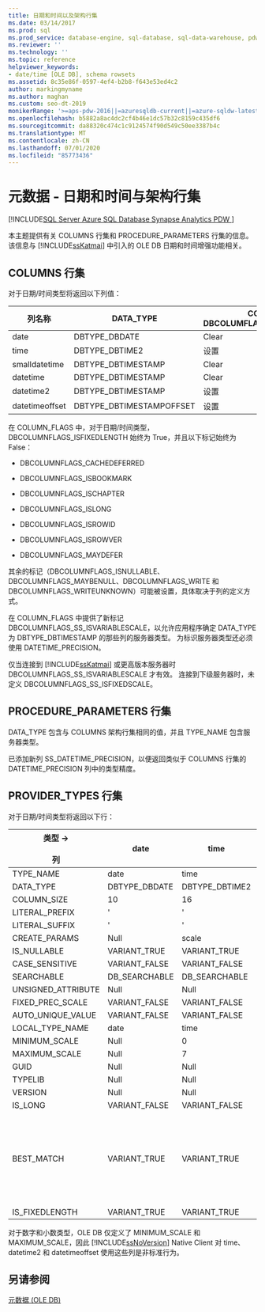 ```yaml
---
title: 日期和时间以及架构行集
ms.date: 03/14/2017
ms.prod: sql
ms.prod_service: database-engine, sql-database, sql-data-warehouse, pdw
ms.reviewer: ''
ms.technology: ''
ms.topic: reference
helpviewer_keywords:
- date/time [OLE DB], schema rowsets
ms.assetid: 8c35e86f-0597-4ef4-b2b8-f643e53ed4c2
author: markingmyname
ms.author: maghan
ms.custom: seo-dt-2019
monikerRange: '>=aps-pdw-2016||=azuresqldb-current||=azure-sqldw-latest||>=sql-server-2016||=sqlallproducts-allversions||>=sql-server-linux-2017||=azuresqldb-mi-current'
ms.openlocfilehash: b5882a8ac4dc2cf4b46e1dc57b32c8159c435df6
ms.sourcegitcommit: da88320c474c1c9124574f90d549c50ee3387b4c
ms.translationtype: MT
ms.contentlocale: zh-CN
ms.lasthandoff: 07/01/2020
ms.locfileid: "85773436"
---
```

# <a name="metadata---date-and-time-and-schema-rowsets"></a>元数据 - 日期和时间与架构行集
[!INCLUDE[SQL Server Azure SQL Database Synapse Analytics PDW ](../../includes/applies-to-version/sql-asdb-asdbmi-asdw-pdw.md)]

  本主题提供有关 COLUMNS 行集和 PROCEDURE_PARAMETERS 行集的信息。 该信息与 [!INCLUDE[ssKatmai](../../includes/sskatmai-md.md)] 中引入的 OLE DB 日期和时间增强功能相关。  
  
## <a name="columns-rowset"></a>COLUMNS 行集  
 对于日期/时间类型将返回以下列值：  
  
|列名称|DATA_TYPE|COLUMN_FLAGS, DBCOLUMFLAGS_SS_ISVARIABLESCALE|DATETIME_PRECISION|  
|-----------------|----------------|------------------------------------------------------|-------------------------|  
|date|DBTYPE_DBDATE|Clear|0|  
|time|DBTYPE_DBTIME2|设置|0..7|  
|smalldatetime|DBTYPE_DBTIMESTAMP|Clear|0|  
|datetime|DBTYPE_DBTIMESTAMP|Clear|3|  
|datetime2|DBTYPE_DBTIMESTAMP|设置|0..7|  
|datetimeoffset|DBTYPE_DBTIMESTAMPOFFSET|设置|0..7|  
  
 在 COLUMN_FLAGS 中，对于日期/时间类型，DBCOLUMNFLAGS_ISFIXEDLENGTH 始终为 True，并且以下标记始终为 False：  
  
-   DBCOLUMNFLAGS_CACHEDEFERRED  
  
-   DBCOLUMNFLAGS_ISBOOKMARK  
  
-   DBCOLUMNFLAGS_ISCHAPTER  
  
-   DBCOLUMNFLAGS_ISLONG  
  
-   DBCOLUMNFLAGS_ISROWID  
  
-   DBCOLUMNFLAGS_ISROWVER  
  
-   DBCOLUMNFLAGS_MAYDEFER  
  
 其余的标记（DBCOLUMNFLAGS_ISNULLABLE、DBCOLUMNFLAGS_MAYBENULL、DBCOLUMNFLAGS_WRITE 和 DBCOLUMNFLAGS_WRITEUNKNOWN）可能被设置，具体取决于列的定义方式。  
  
 在 COLUMN_FLAGS 中提供了新标记 DBCOLUMNFLAGS_SS_ISVARIABLESCALE，以允许应用程序确定 DATA_TYPE 为 DBTYPE_DBTIMESTAMP 的那些列的服务器类型。 为标识服务器类型还必须使用 DATETIME_PRECISION。  
  
 仅当连接到 [!INCLUDE[ssKatmai](../../includes/sskatmai-md.md)] 或更高版本服务器时 DBCOLUMNFLAGS_SS_ISVARIABLESCALE 才有效。 连接到下级服务器时，未定义 DBCOLUMNFLAGS_SS_ISFIXEDSCALE。  
  
## <a name="procedure_parameters-rowset"></a>PROCEDURE_PARAMETERS 行集  
 DATA_TYPE 包含与 COLUMNS 架构行集相同的值，并且 TYPE_NAME 包含服务器类型。  
  
 已添加新列 SS_DATETIME_PRECISION，以便返回类似于 COLUMNS 行集的 DATETIME_PRECISION 列中的类型精度。  
  
## <a name="provider_types-rowset"></a>PROVIDER_TYPES 行集  
 对于日期/时间类型将返回以下行：  
  
|类型 -><br /><br /> 列|date|time|smalldatetime|datetime|datetime2|datetimeoffset|  
|--------------------------|----------|----------|-------------------|--------------|---------------|--------------------|  
|TYPE_NAME|date|time|smalldatetime|datetime|datetime2|datetimeoffset|  
|DATA_TYPE|DBTYPE_DBDATE|DBTYPE_DBTIME2|DBTYPE_DBTIMESTAMP|DBTYPE_DBTIMESTAMP|DBTYPE_DBTIMESTAMP|DBTYPE_DBTIMESTAMPOFFSET|  
|COLUMN_SIZE|10|16|16|23|27|34|  
|LITERAL_PREFIX|'|'|'|'|'|'|  
|LITERAL_SUFFIX|'|'|'|'|'|'|  
|CREATE_PARAMS|Null|scale|Null|Null|scale|scale|  
|IS_NULLABLE|VARIANT_TRUE|VARIANT_TRUE|VARIANT_TRUE|VARIANT_TRUE|VARIANT_TRUE|VARIANT_TRUE|  
|CASE_SENSITIVE|VARIANT_FALSE|VARIANT_FALSE|VARIANT_FALSE|VARIANT_FALSE|VARIANT_FALSE|VARIANT_FALSE|  
|SEARCHABLE|DB_SEARCHABLE|DB_SEARCHABLE|DB_SEARCHABLE|DB_SEARCHABLE|DB_SEARCHABLE|DB_SEARCHABLE|  
|UNSIGNED_ATTRIBUTE|Null|Null|Null|Null|Null|Null|  
|FIXED_PREC_SCALE|VARIANT_FALSE|VARIANT_FALSE|VARIANT_FALSE|VARIANT_FALSE|VARIANT_FALSE|VARIANT_FALSE|  
|AUTO_UNIQUE_VALUE|VARIANT_FALSE|VARIANT_FALSE|VARIANT_FALSE|VARIANT_FALSE|VARIANT_FALSE|VARIANT_FALSE|  
|LOCAL_TYPE_NAME|date|time|smalldatetime|datetime|datetime2|datetimeoffset|  
|MINIMUM_SCALE|Null|0|Null|Null|0|0|  
|MAXIMUM_SCALE|Null|7|Null|Null|7|7|  
|GUID|Null|Null|Null|Null|Null|Null|  
|TYPELIB|Null|Null|Null|Null|Null|Null|  
|VERSION|Null|Null|Null|Null|Null|Null|  
|IS_LONG|VARIANT_FALSE|VARIANT_FALSE|VARIANT_FALSE|VARIANT_FALSE|VARIANT_FALSE|VARIANT_FALSE|  
|BEST_MATCH|VARIANT_TRUE|VARIANT_TRUE|VARIANT_TRUE|VARIANT_TRUE，除非符合以下某项条件：<br /><br /> 是连接到下级服务器的客户端。<br /><br /> 数据类型兼容性连接属性指定兼容性级别为 80。|VARIANT_TRUE，除非符合以下某项条件：<br /><br /> 是连接到下级服务器的客户端。<br /><br /> 数据类型兼容性连接属性指定兼容性级别为 80。|VARIANT_TRUE|  
|IS_FIXEDLENGTH|VARIANT_TRUE|VARIANT_TRUE|VARIANT_TRUE|VARIANT_TRUE|VARIANT_TRUE|VARIANT_TRUE|  
  
 对于数字和小数类型，OLE DB 仅定义了 MINIMUM_SCALE 和 MAXIMUM_SCALE，因此 [!INCLUDE[ssNoVersion](../../includes/ssnoversion-md.md)] Native Client 对 time、datetime2 和 datetimeoffset 使用这些列是非标准行为。  
  
## <a name="see-also"></a>另请参阅  
 [元数据 &#40;OLE DB&#41;](https://msdn.microsoft.com/library/605e3be5-aeea-4573-9847-b866ed3c8bff)  
  
  
